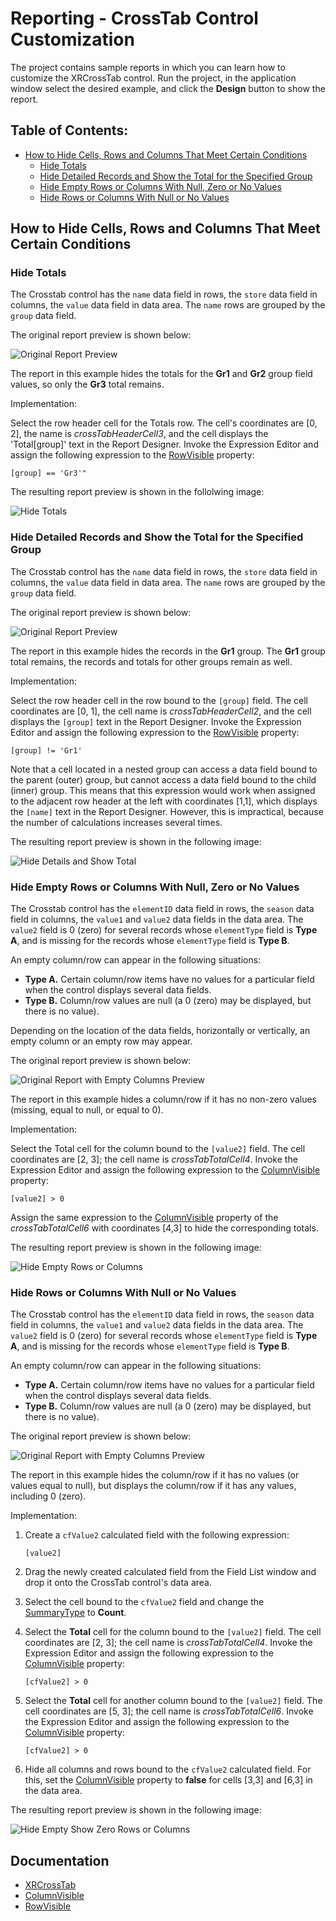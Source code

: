 # Reporting - CrossTab Control Customization

The project contains sample reports in which you can learn how to customize the XRCrossTab control.
Run the project, in the application window select the desired example, and click the **Design** button to show the report. 

## Table of Contents:
- [How to Hide Cells, Rows and Columns That Meet Certain Conditions](#how-to-hide-cells-rows-and-columns-that-meet-certain-conditions)
    - [Hide Totals](#hide-totals)
    - [Hide Detailed Records and Show the Total for the Specified Group](#hide-detailed-records-and-show-the-total-for-the-specified-group)
    - [Hide Empty Rows or Columns With Null, Zero or No Values](#hide-empty-rows-or-columns-with-null-zero-or-no-values)
    - [Hide Rows or Columns With Null or No Values](#hide-rows-or-columns-with-null-or-no-values)

## How to Hide Cells, Rows and Columns That Meet Certain Conditions


### Hide Totals

The Crosstab control has the `name` data field in rows, the `store` data field in columns, the `value` data field in data area. The `name` rows are grouped by the `group` data field.

The original report preview is shown below:

![Original Report Preview](Images/original-report-hidetotals-preview.png)

The report in this example hides the totals for the **Gr1** and **Gr2** group field values, so only the **Gr3** total remains.

Implementation:

Select the row header cell for the Totals row. The cell's coordinates are [0, 2], the name is _crossTabHeaderCell3_, and the cell displays the 'Total[group]' text in the Report Designer.
Invoke the Expression Editor and assign the following expression to the [RowVisible](https://docs.devexpress.com/XtraReports/DevExpress.XtraReports.UI.CrossTab.XRCrossTabCell.RowVisible) property:
```
[group] == 'Gr3'"
```
The resulting report preview is shown in the follolwing image:

![Hide Totals](Images/hide-totals.png)

### Hide Detailed Records and Show the Total for the Specified Group

The Crosstab control has the `name` data field in rows, the `store` data field in columns, the `value` data field in data area. The `name` rows are grouped by the `group` data field.

The original report preview is shown below:

![Original Report Preview](Images/original-report-hidetotals-preview.png)

The report in this example hides the records in the **Gr1** group. The **Gr1** group total remains, the records and totals for other groups remain as well.

Implementation:

Select the row header cell in the row bound to the `[group]` field. The cell coordinates are [0, 1], the cell name is _crossTabHeaderCell2_, and the cell displays the `[group]` text in the Report Designer.
Invoke the Expression Editor and assign the following expression to the [RowVisible](https://docs.devexpress.com/XtraReports/DevExpress.XtraReports.UI.CrossTab.XRCrossTabCell.RowVisible) property:
```
[group] != 'Gr1'
```
Note that a cell located in a nested group can access a data field bound to the parent (outer) group, but cannot access a data field bound to the child (inner) group. This means that this expression would work when assigned to the adjacent row header at the left with coordinates [1,1], which displays the `[name]` text in the Report Designer. However, this is impractical, because the number of calculations increases several times.

The resulting report preview is shown in the following image:

![Hide Details and Show Total](Images/hide-details-and-show-total.png)

### Hide Empty Rows or Columns With Null, Zero or No Values

The Crosstab control has the `elementID` data field in rows, the `season` data field in columns, the `value1` and `value2` data fields in the data area. The `value2` field is 0 (zero) for several records whose `elementType` field is **Type A**, and is missing for the records whose `elementType` field is **Type B**.


An empty column/row can appear in the following situations: 

- **Type A.** Certain column/row items have no values for a particular field when the control displays several data fields.
- **Type B.** Column/row values are null (a 0 (zero) may be displayed, but there is no value).

Depending on the location of the data fields, horizontally or vertically, an empty column or an empty row may appear. 

The original report preview is shown below:

![Original Report with Empty Columns Preview](Images/original-report-hide-empty-columns.png)

The report in this example hides a column/row if it has no non-zero values (missing, equal to null, or equal to 0).

Implementation:

Select the Total cell for the column bound to the `[value2]` field. The cell coordinates are [2, 3]; the cell name is _crossTabTotalCell4_.
Invoke the Expression Editor and assign the following expression to the [ColumnVisible](https://docs.devexpress.com/XtraReports/DevExpress.XtraReports.UI.CrossTab.XRCrossTabCell.ColumnVisible) property:

```
[value2] > 0
```

Assign the same expression to the [ColumnVisible](https://docs.devexpress.com/XtraReports/DevExpress.XtraReports.UI.CrossTab.XRCrossTabCell.ColumnVisible) property of the _crossTabTotalCell6_ with coordinates [4,3] to hide the corresponding totals.

The resulting report preview is shown in the following image:

![Hide Empty Rows or Columns ](Images/hide-empty-rows-columns.png)

### Hide Rows or Columns With Null or No Values

The Crosstab control has the `elementID` data field in rows, the `season` data field in columns, the `value1` and `value2` data fields in the data area. The `value2` field is 0 (zero) for several records whose `elementType` field is **Type A**, and is missing for the records whose `elementType` field is **Type B**.

An empty column/row can appear in the following situations: 
- **Type A.** Certain column/row items have no values for a particular field when the control displays several data fields.
- **Type B.** Column/row values are null (a 0 (zero) may be displayed, but there is no value).

The original report preview is shown below:

![Original Report with Empty Columns Preview](Images/original-report-hide-empty-columns.png)

The report in this example hides the column/row if it has no values (or values equal to null), but displays the column/row if it has any values, including 0 (zero).

Implementation:

1. Create a `cfValue2` calculated field with the following expression:
    ```
    [value2]
    ```
2. Drag the newly created calculated field from the Field List window and drop it onto the CrossTab control's data area.
3. Select the cell bound to the `cfValue2` field and change the [SummaryType](https://docs.devexpress.com/XtraReports/DevExpress.XtraReports.UI.CrossTab.CrossTabDataField.SummaryType) to **Count**.
4. Select the **Total** cell for the column bound to the `[value2]` field. The cell coordinates are [2, 3]; the cell name is _crossTabTotalCell4_.
    Invoke the Expression Editor and assign the following expression to the [ColumnVisible](https://docs.devexpress.com/XtraReports/DevExpress.XtraReports.UI.CrossTab.XRCrossTabCell.ColumnVisible) property:

    ```
    [cfValue2] > 0
    ```
5. Select the **Total** cell for another column bound to the `[value2]` field. The cell coordinates are [5, 3]; the cell name is _crossTabTotalCell6_.
    Invoke the Expression Editor and assign the following expression to the [ColumnVisible](https://docs.devexpress.com/XtraReports/DevExpress.XtraReports.UI.CrossTab.XRCrossTabCell.ColumnVisible) property:

    ```
    [cfValue2] > 0 
    ```
6. Hide all columns and rows bound to the `cfValue2` calculated field. For this, set the [ColumnVisible](https://docs.devexpress.com/XtraReports/DevExpress.XtraReports.UI.CrossTab.XRCrossTabCell.ColumnVisible) property to **false** for cells [3,3] and [6,3] in the data area.

The resulting report preview is shown in the following image:

![Hide Empty Show Zero Rows or Columns](Images/hide-null-show-zero-rows-columns.png)
 

## Documentation

- [XRCrossTab](https://docs.devexpress.com/XtraReports/DevExpress.XtraReports.UI.XRCrossTab)
- [ColumnVisible](https://docs.devexpress.com/XtraReports/DevExpress.XtraReports.UI.CrossTab.XRCrossTabCell.ColumnVisible)
- [RowVisible](https://docs.devexpress.com/XtraReports/DevExpress.XtraReports.UI.CrossTab.XRCrossTabCell.RowVisible)

